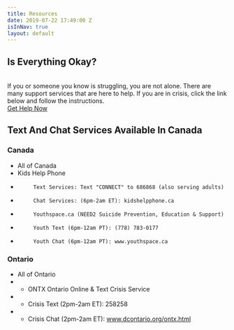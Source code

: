 ```yaml
---
title: Resources
date: 2019-07-22 17:49:00 Z
isInNav: true
layout: default
---
```


## Is Everything Okay?
<br>If you or someone you know is struggling, you are not alone. There are many support services that are here to help. If you are in crisis, click the link below and follow the instructions.
<br>[Get Help Now](http://www.crisisservicescanada.ca/en/)
## Text And Chat Services Available In Canada
### Canada
* All of Canada
*    Kids Help Phone
*          Text Services: Text "CONNECT" to 686868 (also serving adults)
*          Chat Services: (6pm-2am ET): kidshelpphone.ca   
*          Youthspace.ca (NEED2 Suicide Prevention, Education & Support)
*          Youth Text (6pm-12am PT): (778) 783-0177
*          Youth Chat (6pm-12am PT): www.youthspace.ca 
### Ontario
* All of Ontario
* * ONTX Ontario Online & Text Crisis Service
* * Crisis Text (2pm-2am ET): 258258
* * Crisis Chat (2pm-2am ET): www.dcontario.org/ontx.html
